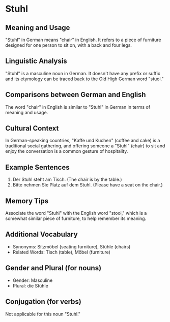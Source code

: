 # Stuhl
## Meaning and Usage
"Stuhl" in German means "chair" in English. It refers to a piece of furniture designed for one person to sit on, with a back and four legs.

## Linguistic Analysis
"Stuhl" is a masculine noun in German. It doesn't have any prefix or suffix and its etymology can be traced back to the Old High German word "stuol."

## Comparisons between German and English
The word "chair" in English is similar to "Stuhl" in German in terms of meaning and usage.

## Cultural Context
In German-speaking countries, "Kaffe und Kuchen" (coffee and cake) is a traditional social gathering, and offering someone a "Stuhl" (chair) to sit and enjoy the conversation is a common gesture of hospitality.

## Example Sentences
1. Der Stuhl steht am Tisch. (The chair is by the table.)
2. Bitte nehmen Sie Platz auf dem Stuhl. (Please have a seat on the chair.)

## Memory Tips
Associate the word "Stuhl" with the English word "stool," which is a somewhat similar piece of furniture, to help remember its meaning.

## Additional Vocabulary
- Synonyms: Sitzmöbel (seating furniture), Stühle (chairs)
- Related Words: Tisch (table), Möbel (furniture)

## Gender and Plural (for nouns)
- Gender: Masculine
- Plural: die Stühle

## Conjugation (for verbs)
Not applicable for this noun "Stuhl."